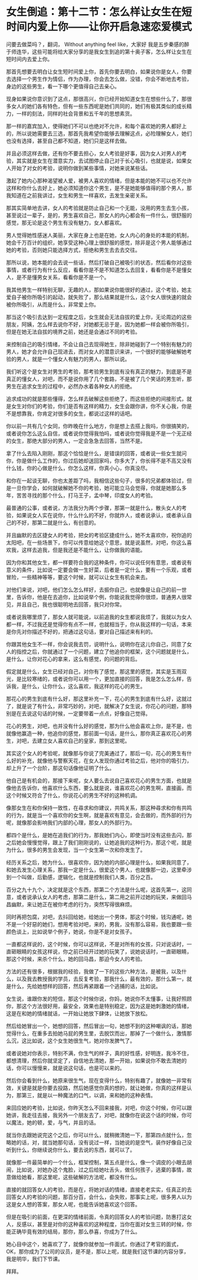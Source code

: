 # 女生倒追：第十二节：怎么样让女生在短时间内爱上你——让你开启急速恋爱模式

问要去做菜吗？，翻词， Without anything feel like，大家好 我是五步秦感的醉于师连华，这些可能将给大家分享的是我女生到追的第十奥子客，怎么样让女生在短时间内去爱上你。

那首先想要去明白让女生短时间爱上你，首先你要去明白，如果说你是女人，你要去选择一个男生作为情侣，作为办理，你会去怎么做，没错，你会不断地去考验，身边的这些男生，看一下哪个更值得自己去亲心。

现身如果说你意识到了这点，那很高兴，你已经开始知道女生在想些什么了，那很多女人的她们各有特色，但有一些东西呢是她们共同的，她们有极其类似的成长精力，一样的刻法，同样的社会背景和五千年的思想素货。

那一样的嘉宾加入，使得她们不可以也绝对不允许，和每个喜欢她的男人都好上的，所以说她需要去三选，那首先我希望你能够去理解这点，必险理解女人，她们也没有选择，甚至自己都不知道，她们只是这样去做。

并且必须这样去做，还有你不要去担心，女人考验是好事，因为女人对男人的考验，其实就是女生在潜意实力，去试图停止自己对于长心吸引，也就是说，如果女人开始了对女的考验，说明你做到某些事情，对她来说某些话。

激起了她内心那种渴望被人爱，被男人喜欢的情绪，但是本能的她不可以也不允许这样和你什么去好上，她必须知道你这个男生，是不是她能够值得的那个男人，那我知道在之前我讲过，女生和男生一样喜欢，去发生亲密关系。

那其实简单地去讲，女人的考验就是防止自己和一个无能，没用的男生去生小孩，甚至说过一辈子，是的，男生喜欢自己，那女人的内心都会有一件什么，很舒服的感觉，那无论是这个男生有没有魅力，女人都喜欢。

男人觉得她性感迷人美丽，大家在身上也是在她，女人内心的身处的本能的机制，她会千万百计的组织，她享受这种心理上很舒服的感觉，除非是这个男人能够通过她的考验，否则她只能选择方式，拒绝和男生去去去交往。

那所以说，她本能的会去说一些话，然后打破自己被吸引的状态，然后看你对这些事情，或者行为有什么反应，看看你是不是不知道怎么去回复，看看你是不是懂女人，是不是懂男女关系，看看你是不是一个。

我其他男生一样特别无聊，无趣的人，那如果说你能很好的通过，这个考验，她主爱自子被你所吸引的起动，就失败了，那么结果就是什么，这个女人很快速的就会被你所吸引，从而是什么，非常爱上你。

那当这个吸引去达到一定程度之后，女生就会无法自拔的爱上你，无论周边的这些朋友，阿姨，怎么样去说你不好，对她都无忌于是，因为她都一样会被你所吸引，但是在她无法自拔的境界之前，她还是会通过不同的考验。

来控制自己的吸引情绪，不会让自己去现得她生，除非她碰到了一个特别有魅力的男人，她才会允许自己现进去，而对女人的潜意识来讲，一个很好的能够破解她考验的男人，就是一个懂女人有魅力的男人，那所以说。

我们听这个是女生对男生的考验，那考验男生到底有没有真正的魅力，到底是不是真正的懂女人，对吧，而不是说你用了几个套路，不是被了几个笑话的男生听，那男生在追求女生的过程中，必然办水着各种女人的拒绝。

追求成功的就是那些懂得，怎么样去破解这些拒绝了，而这些拒绝的间接形式，就是女生对你们的考验，你们是否有这样的精力，女生会跟你讲，你不关心我，你是不是想靠我，你肯定对很多的女生，都说过这样的话吧。

你以前一共有几个女同，你昨晚在什么地方，你是想上去搭上我吗，你很搞笑的，或者说你怎么这么自信，或者说你觉得我怕吗，或者说你觉得我是不是一个无正经的女生，那绝大部分的男人，一定会急急去回答，当然不是。

拿了什么去陷入刚刚，那这个恰恰是什么，是错误的回答，或者说一些女生就问你，你是做什么工作的，你过后她却送回家吗，你多大了，你长得不是不高又没有什么钱，你的心做是什么，你怎么这样，你真小心，你真没尽。

和你在一起谈无聊，你也太差距了吗，我相信这些句子，很多的兄弟都体验过，但是一旦你学会，如何就破解她不你的考验，她可能立马会觉得，你就是她那么多年，苦苦寻找的那个什么，打马王子，孟中琴，印度女人的考验。

最普通的公事，或者说，方法我分为两个步骤，那第一就是什么，散头女人的考验，如果说女人实在说你，什么什么的不好，你就炸人，或者说承认，或者承认自己的不好，那第二就是什么，有创意的。

并且幽默的去区捷女人的考验，把女的考验区捷成什么，她不太喜欢你，祝你追的太阳吧，在一些场景下，你可以传意给她这个意思，就是说虽然，对吧，你这么喜欢我，这样去追我，但是我还是不能什么，让你做我的语能。

因为你和其他女生，都一样要符合我的这种条件，你可以说任何有意思，或者说有意义的条件，比如说一定要会做一生好菜，后者是一定什么，要有一个乐观，或者冒险，一些精神等等，要这个时候，就可以让女生有机会来去。

对他们来说，对吧，他们怎么怎么样好，去振你自己，也就像是让自己的前一世里，告诉你，他是在去追你，比如说举个例，你能说我觉得你很烦，普通男人很常见，并且自己，我也很聪明地去回答，我只对你常。

或者说我哪里烦了，那女人就可能说，以前追我的女生都说我烦了，我就以为女人都一样，不过我还是觉得你有点不一样，也就相当于，你从我这样的一句话，本来是你先对你描述不好的，把通过这句话，要对自己描述来有利的。

你跟其他女生不一样，你会说我去罚，说明什么，说明你在这儿你自己，同意了女人的指控之后，你就通过了一个问题，建立了他追你的框架，这个问题就是什么，是什么，让你对花心的拿来，这么有感觉，的问题的背后。

假定就是什么，女生已经对自己，对你有了感觉，那这里的感觉，其实是玉雨双光，是比较寒绪的，或者说你可以用一个，更加直接的回答，我是怎么怎么样，告诉我，是什么，让你什么，这么喜欢，我这样的花心的男生。

那花心的男生到底有什么好，那这里补充一下，花心的男生到底有什么好，这就过了，就是说了有什么，非常巧妙的，对吧，就解决了女生说，你花心的问题，那特别是在去说这句话的时候，一定要带着一点点，好像自己觉得。

花心的男生，对吧，也并没有什么好的感觉，那为什么他会喜欢上你，是不是，也就像他赢造一种，他追你的感觉，那前面一句话，是什么，那你真正喜欢花心的男生，对吧，去建立女人喜欢自己的皇家，那到这里呢。

其实这个女人的考验呢，就像那与你说了完美通过了，那后一句，花心的男生有什么好的补充，就像他与警察天花，在女人发现你通过考验之后，他对你的吸引力，却上升了一个台阶，那这句话像他证明了什么。

他自己是有机会的，那接下来呢，女人要么去说自己喜欢花心的男生方面，也就是像他去告诉你，他喜欢什么东西，要么就是说，谁喜欢花心的男生啊，直接画，而这个时候又符合了什么，你说花心的男生不好的这种机调。

像那女生在和你保持一致性，在尋求和你建议，共鸣关系，那这种尋求和你有共鸣的行为，就是当一个喜欢你的女生啊，就是喜欢有意见，会去做的，而外部的行为呢，就像那会影响我们内部的心理，那女人的外部行为。

都四个是什么，是她在追我们的行为，那我她们内心，即使当时没有这些去闪，那之后她会慢慢觉得，跟上了我们刚刚说的，让她追我的这种行为，那这个呢，就是为什么，很多的男生会发现，当一个女生第一次和你发生了。

经历关系之后，她为什么，很喜欢你，因为她的内部心理是什么，如果我同意了，和她去发生心理关系，那我一定是什么，很爱这个男人，也就像那一边，这里牵涉到一个叫做，后勤感，逻辑化，也就是控制我们人类，百分之百。

百分之九十九个，决定就是这个东西，那第二个方法是什么呢，这首先第一，这同意，或者说承认女人的考虑，那第二是什么，第二用之前开过她的玩笑，来做回马昌幽默，来让她正在被你考虑的行为，突然写得很麻烦。

同时再把包腐，对吧，去抖回给她，给她出一个男体，那这个时候，钱沟通呢，她不是一个好惡的她们，想用考验对吧，来的，男我，没有那么容易，我也要跟一些颜色谈上，比如说举个例子，她说，你是不是对女孩子。

一直都这样说的，这个时候，你可以这样说，不是对所有的女孩，只对说话时，一直砸眼睛的女孩这样说，你之前已经开过她的玩笑了，说她说话时，一直砸眼睛，那这个时候，来杀个什么，她的回马昌，那迫今女人的考验。

方法的还有很多，根据我的经验，我做了一下的这些六种方法，是被我，以及什么，以及我去教授我的学员，去反复考验，那我什么，最有效的，那什么第一，就是什么，先给她想样的回答，然后再紧跟着一个逃捕的话，比如说。

女生说，谁跟你发的短信，那这个时候你说，你妈，她说你不太懂事，让我好照顾你，那这个方法很好用，最安全，效果也是特别稳定，因为这是她刺激她的情绪，这是在和她的情绪就话，一开始让她放下肆体，让她放下放松。

然后给她冒出一个，她想的回答，然后冒出一句，她想不到的这种嘲讽的话，那她觉得什么，在重多去拍她马屁的男生里，去脱饮而出，那掉了一个做什么，激情那么沉，这比如说，这个女生她很生气，她对你发脾气了。

或者说她对你表示，特别不满，你生气的样子，真的好性感，好明连，我冷不住，都想清理，然后你就坚定了，自信地去清她，那一开始，如果说你不敢去清她的话，你可以慢慢来，就是说这句话，也是可以来的。

然后你会看到什么，她原来很生气，现在变得什么，特别有趣了，就像她一非常有效，关键是就是你要去投路，然后她感觉你真的想的，就让她做，你真的这样是认为，那第三，就是以一种魔法的口气，以调，来和她的这种表情。

来回应她的考验，比如说，你昨天怎么不回来接我，对吧，你这个时候，你可以跟她讲，我走往去接，我另外一个朋友去了，对吧，就像你在说这个话的时候，你可以魔法，她的顿，爱，与气，并且的话。

就当你去跟她说完这个之后，你可以什么，就稍微清她一下，那第四点就什么，忽略她的话，对，就当她那句话，没有说过一样，当她说的是空气，装作好像自己没听到什么，你继续说你什么，要去说的东西，就可以了。

就像那一件最简单的一个什么，框架控制，第五点是什么，像一个调皮的小眼去胡闹，比如说，对她办这个鬼脸，过之后给她吐舌头，做任何孩子，逃棄的事情，故意做给她看，那这里呢，这些破解的方法呢，都没有什么。

直接的就回答女人的考验，而是在，将她对话的情绪，直接老老实实，任真正的去回答女人的考验的问题，那百分百，会什么，会失败，那事实上呢，很多男人以为这是女人想的答案，那女人呢，也能告诉她喜欢这个回答。

但是在吸引的前面，在更深的情绪前面，令真的回答女人的考验问题，防惠打这女人，反感以，甚至是对你的这种喜欢的这种程度，当你在面对女生三转的时候，你能正确毕竟有效的结局，那你，那么恭喜，你成为了什么。

她心目中这个，她喜欢了了，就像你就参加一件面式，你通过了考官的面式，OK，那你成为了公司的议员，是不是，那以上呢，就是我们这节课的内容分享，我是明华，我们下节课。

拜拜。
